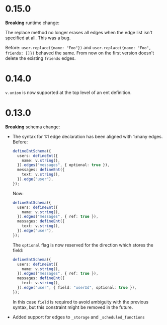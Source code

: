 # 0.15.0

**Breaking** runtime change:

The replace method no longer erases all edges when the edge list isn't specified
at all. This was a bug.

Before: `user.replace({name: "Foo"})` and
`user.replace({name: "Foo", friends: []})` behaved the same. From now on the
first version doesn't delete the existing `friends` edges.

# 0.14.0

`v.union` is now supported at the top level of an ent definition.

# 0.13.0

**Breaking** schema change:

- The syntax for 1:1 edge declaration has been aligned with 1:many edges.
  Before:

  ```ts
  defineEntSchema({
    users: defineEnt({
      name: v.string(),
    }).edges("messages", { optional: true }),
    messages: defineEnt({
      text: v.string(),
    }).edge("user"),
  });
  ```

  Now:

  ```ts
  defineEntSchema({
    users: defineEnt({
      name: v.string(),
    }).edges("messages", { ref: true }),
    messages: defineEnt({
      text: v.string(),
    }).edge("user"),
  });
  ```

  The `optional` flag is now reserved for the direction which stores the field:

  ```ts
  defineEntSchema({
    users: defineEnt({
      name: v.string(),
    }).edges("messages", { ref: true }),
    messages: defineEnt({
      text: v.string(),
    }).edge("user", { field: "userId", optional: true }),
  });
  ```

  In this case `field` is required to avoid ambiguity with the previous syntax,
  but this constraint might be removed in the future.

- Added support for edges to `_storage` and `_scheduled_functions`
